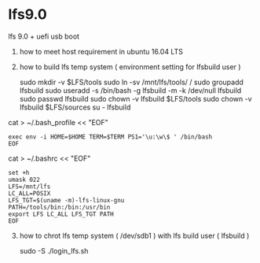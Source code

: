 # lfs9.0
lfs 9.0 + uefi usb boot

1. how to meet host requirement in ubuntu 16.04 LTS



2. how to build lfs temp system ( environment setting for lfsbuild user )



    sudo mkdir -v $LFS/tools
    sudo ln -sv /mnt/lfs/tools/ /
    sudo groupadd lfsbuild
    sudo useradd -s /bin/bash -g lfsbuild -m -k /dev/null lfsbuild
    sudo passwd lfsbuild
    sudo chown -v lfsbuild $LFS/tools
    sudo chown -v lfsbuild $LFS/sources
    su - lfsbuild

cat > ~/.bash_profile << "EOF"

    exec env -i HOME=$HOME TERM=$TERM PS1='\u:\w\$ ' /bin/bash
    EOF
    
cat > ~/.bashrc << "EOF"

    set +h
    umask 022
    LFS=/mnt/lfs
    LC_ALL=POSIX
    LFS_TGT=$(uname -m)-lfs-linux-gnu
    PATH=/tools/bin:/bin:/usr/bin
    export LFS LC_ALL LFS_TGT PATH
    EOF

3. how to chrot lfs temp system ( /dev/sdb1 ) with lfs build user ( lfsbuild )

    sudo -S ./login_lfs.sh
